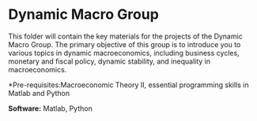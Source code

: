# Dynamic Macro Group
This folder will contain the key materials for the projects of the Dynamic Macro Group. The primary objective of this group is to introduce you to various topics in dynamic macroeconomics, including business cycles, monetary and fiscal policy, dynamic stability, and inequality in macroeconomics.

*Pre-requisites:Macroeconomic Theory II, essential programming skills in Matlab and Python

$\textbf{Software:}$ Matlab, Python
